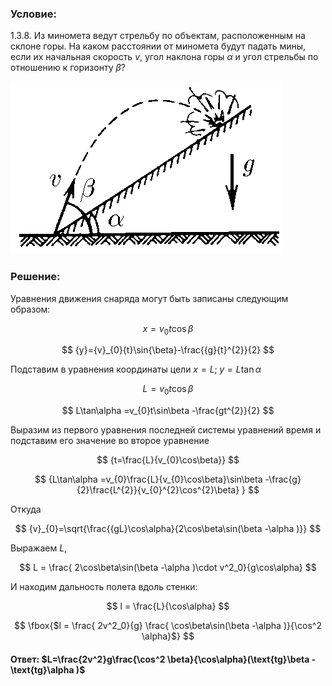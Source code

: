 ###  Условие:

$1.3.8.$ Из миномета ведут стрельбу по объектам, расположенным на склоне горы. На каком расстоянии от миномета будут падать мины, если их начальная скорость $v$, угол наклона горы $\alpha$ и угол стрельбы по отношению к горизонту $\beta$?

![ К задаче 1.3.8 |435x276, 34%](../../img/1.3.8/statement.png)

###  Решение:

Уравнения движения снаряда могут быть записаны следующим образом:

$$
{x}={v}_{0}{t}\cos{\beta}
$$

$$
{y}={v}_{0}{t}\sin{\beta}-\frac{{g}{t}^{2}}{2}
$$

Подставим в уравнения координаты цели $x = L; \;y = L \tan\alpha$

$$
{L=v_{0}t\cos\beta}
$$

$$
L\tan\alpha =v_{0}t\sin\beta -\frac{gt^{2}}{2}
$$

Выразим из первого уравнения последней системы уравнений время и подставим его значение во второе уравнение

$$
{t=\frac{L}{v_{0}\cos\beta}}
$$

$$
{L\tan\alpha =v_{0}\frac{L}{v_{0}\cos\beta}\sin\beta -\frac{g}{2}\frac{L^{2}}{v_{0}^{2}\cos^{2}\beta} }
$$

Откуда

$$
{v}_{0}=\sqrt{\frac{{gL}\cos\alpha}{2\cos\beta\sin(\beta -\alpha )}}
$$

Выражаем $L$,

$$
L = \frac{ 2\cos\beta\sin(\beta -\alpha )\cdot v^2_0}{g\cos\alpha}
$$

И находим дальность полета вдоль стенки:

$$
l = \frac{L}{\cos\alpha}
$$

$$
\fbox{$l = \frac{ 2v^2_0}{g} \frac{ \cos\beta\sin(\beta -\alpha )}{\cos^2 \alpha}$}
$$

#### Ответ: $L=\frac{2v^2}g\frac{\cos^2 \beta}{\cos\alpha}(\text{tg}\beta -\text{tg}\alpha )$